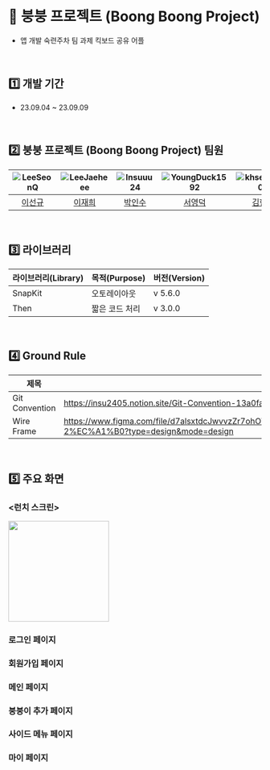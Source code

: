 # 🛴 붕붕 프로젝트 (Boong Boong Project)
- 앱 개발 숙련주차 팀 과제 킥보드 공유 어플

<br>

## 1️⃣ 개발 기간
- 23.09.04 ~ 23.09.09

<br>

## 2️⃣ 붕붕 프로젝트 (Boong Boong Project) 팀원

|![LeeSeonQ](https://avatars.githubusercontent.com/u/139327412?v=4&h=150&w=150)|![LeeJaeheee](https://avatars.githubusercontent.com/u/74818845?v=4&h=150&w=150)|![Insuuu24](https://avatars.githubusercontent.com/u/117909631?v=4&h=150&w=150)|![YoungDuck1592](https://avatars.githubusercontent.com/u/139099626?v=4&h=150&w=150)|![khseung1009](https://avatars.githubusercontent.com/u/66011369?v=4&h=150&w=150)|
|:---:|:---:|:---:|:---:|:---:|
|[이선규](https://github.com/LeeSeonQ)|[이재희](https://github.com/LeeJaeheee)|[박인수](https://github.com/Insuuu24)|[서영덕](https://github.com/YoungDuck1592)|[김현승](https://github.com/khseung1009)|

<br>

## 3️⃣ 라이브러리

| 라이브러리(Library) | 목적(Purpose) | 버전(Version) |
| --------| ------------ | ------- |
| SnapKit | 오토레이아웃     | v 5.6.0 |
| Then    | 짧은 코드 처리   | v 3.0.0 |

<br>

## 4️⃣  Ground Rule

| 제목                | URL                                                                              |
| ------------------ | -------------------------------------------------------------------------------------------------------------------------------- |
|Git Convention|https://insu2405.notion.site/Git-Convention-13a0faa747454f7788845e8cae85be0c?pvs=4|
|Wire Frame|https://www.figma.com/file/d7alsxtdcJwvvzZr7ohOTj/%EB%82%B4%EC%9D%BC%EB%B0%B0%EC%9B%80%EC%BA%A0%ED%94%84-2%EC%A1%B0?type=design&mode=design|

<br>

## 5️⃣ 주요 화면
### **<런치 스크린>**
<img src="https://github.com/Insuuu24/BoongBoong-Project/assets/117909631/1dfa6053-189f-4ea5-b2a8-d58751a918ee" width="200"/>

### 로그인 페이지




### 회원가입 페이지







### 메인 페이지






### 붕붕이 추가 페이지






### 사이드 메뉴 페이지








### 마이 페이지



